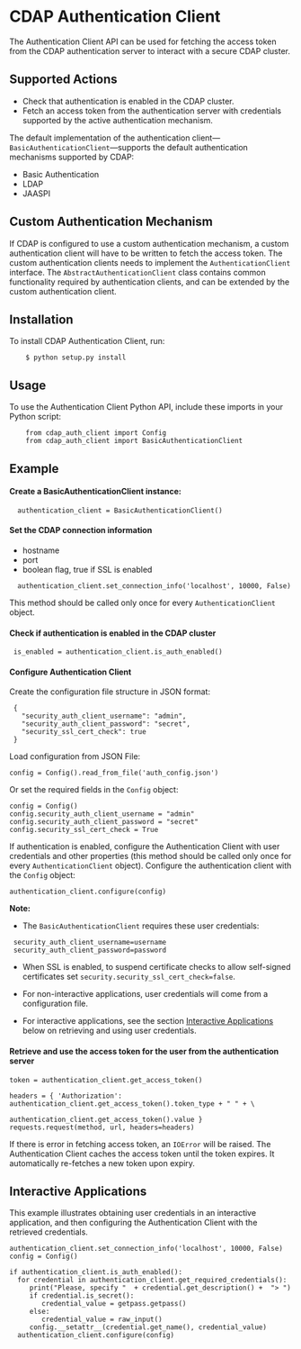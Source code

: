 # CDAP Authentication Client

The Authentication Client API can be used for fetching the access token from the CDAP authentication server to
interact with a secure CDAP cluster.

## Supported Actions

 - Check that authentication is enabled in the CDAP cluster.
 - Fetch an access token from the authentication server with credentials supported by the active authentication
   mechanism.
 
The default implementation of the authentication client—`BasicAuthenticationClient`—supports the default
authentication mechanisms supported by CDAP:
 - Basic Authentication
 - LDAP
 - JAASPI

## Custom Authentication Mechanism

 If CDAP is configured to use a custom authentication mechanism, a custom authentication client will have to be written
 to fetch the access token. The custom authentication clients needs to implement the ```AuthenticationClient```
 interface. The ```AbstractAuthenticationClient``` class contains common functionality required by authentication clients,
 and can be extended by the custom authentication client.
 
## Installation
 To install CDAP Authentication Client, run:
```
    $ python setup.py install
```

## Usage

 To use the Authentication Client Python API, include these imports in your Python script:

```
    from cdap_auth_client import Config
    from cdap_auth_client import BasicAuthenticationClient
```

## Example
   
#### Create a BasicAuthenticationClient instance:
 
 ```
   authentication_client = BasicAuthenticationClient()
 ```
      
#### Set the CDAP connection information
 - hostname
 - port
 - boolean flag, true if SSL is enabled
 
 ```
   authentication_client.set_connection_info('localhost', 10000, False)
 ```
  
This method should be called only once for every ```AuthenticationClient``` object.

  
#### Check if authentication is enabled in the CDAP cluster
 
 ```
  is_enabled = authentication_client.is_auth_enabled()
 ``` 

#### Configure Authentication Client

 Create the configuration file structure in JSON format:
 
 ```
  {
    "security_auth_client_username": "admin",
    "security_auth_client_password": "secret",
    "security_ssl_cert_check": true
  }
 ```  
 
 Load configuration from JSON File:
 
 ```
 config = Config().read_from_file('auth_config.json')
 ```
 
 Or set the required fields in the ```Config``` object:
 ```
 config = Config()
 config.security_auth_client_username = "admin"
 config.security_auth_client_password = "secret"
 config.security_ssl_cert_check = True
 ```
 
 If authentication is enabled, configure the Authentication Client with user credentials and other properties (this
method should be called only once for every ```AuthenticationClient``` object).
 Configure the authentication client with the ```Config``` object:
 ```
 authentication_client.configure(config)
 ```

**Note:**

 - The ```BasicAuthenticationClient``` requires these user credentials:

 ```
  security_auth_client_username=username
  security_auth_client_password=password
 ```

 - When SSL is enabled, to suspend certificate checks to allow self-signed certificates set
 `security.security_ssl_cert_check=false`.

 - For non-interactive applications, user credentials will come from a configuration file.
 - For interactive applications, see the section [Interactive Applications](#interactive-applications) below on
 retrieving and using user credentials.


#### Retrieve and use the access token for the user from the authentication server
 ```
 token = authentication_client.get_access_token()
 
 headers = { 'Authorization': authentication_client.get_access_token().token_type + " " + \
                              authentication_client.get_access_token().value }
 requests.request(method, url, headers=headers)
 ```
 If there is error in fetching access token, an ```IOError``` will be raised. The Authentication Client
 caches the access token until the token expires. It automatically re-fetches a new token upon expiry.


## Interactive Applications

This example illustrates obtaining user credentials in an interactive application, and then configuring the
Authentication Client with the retrieved credentials.

```
authentication_client.set_connection_info('localhost', 10000, False)
config = Config()

if authentication_client.is_auth_enabled():
  for credential in authentication_client.get_required_credentials():
     print("Please, specify "  + credential.get_description() +  "> ")
     if credential.is_secret():
        credential_value = getpass.getpass()
     else:
        credential_value = raw_input()
     config.__setattr__(credential.get_name(), credential_value)
  authentication_client.configure(config)
```
